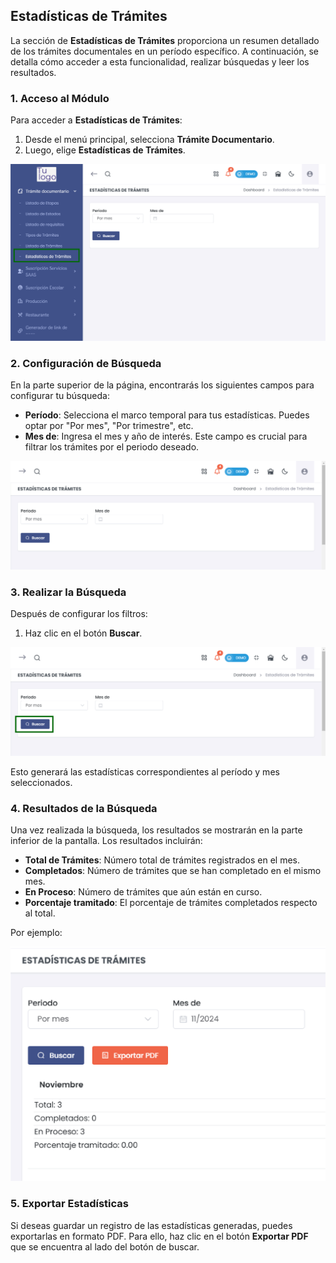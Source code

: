 ## Estadísticas de Trámites  

La sección de **Estadísticas de Trámites** proporciona un resumen detallado de los trámites documentales en un período específico. A continuación, se detalla cómo acceder a esta funcionalidad, realizar búsquedas y leer los resultados.  

### 1. Acceso al Módulo  

Para acceder a **Estadísticas de Trámites**:  

1. Desde el menú principal, selecciona **Trámite Documentario**.  
2. Luego, elige **Estadísticas de Trámites**.  

![Acceso a Estadísticas de Trámites](img/acceso_estadisticas_tramites.jpg)  

### 2. Configuración de Búsqueda  

En la parte superior de la página, encontrarás los siguientes campos para configurar tu búsqueda:  

- **Período**: Selecciona el marco temporal para tus estadísticas. Puedes optar por "Por mes", "Por trimestre", etc.  
- **Mes de**: Ingresa el mes y año de interés. Este campo es crucial para filtrar los trámites por el periodo deseado.  

![Configuración de Búsqueda](img/configuracion_busqueda.jpg)  

### 3. Realizar la Búsqueda  

Después de configurar los filtros:  

1. Haz clic en el botón **Buscar**.  

![Botón Buscar](img/boton_buscar.jpg)  

Esto generará las estadísticas correspondientes al período y mes seleccionados.  

### 4. Resultados de la Búsqueda  

Una vez realizada la búsqueda, los resultados se mostrarán en la parte inferior de la pantalla. Los resultados incluirán:  

- **Total de Trámites**: Número total de trámites registrados en el mes.  
- **Completados**: Número de trámites que se han completado en el mismo mes.  
- **En Proceso**: Número de trámites que aún están en curso.  
- **Porcentaje tramitado**: El porcentaje de trámites completados respecto al total.  

Por ejemplo:  

![Resultados de Búsqueda](img/resultados_busqueda.jpg)  

### 5. Exportar Estadísticas  

Si deseas guardar un registro de las estadísticas generadas, puedes exportarlas en formato PDF. Para ello, haz clic en el botón **Exportar PDF** que se encuentra al lado del botón de buscar.  

